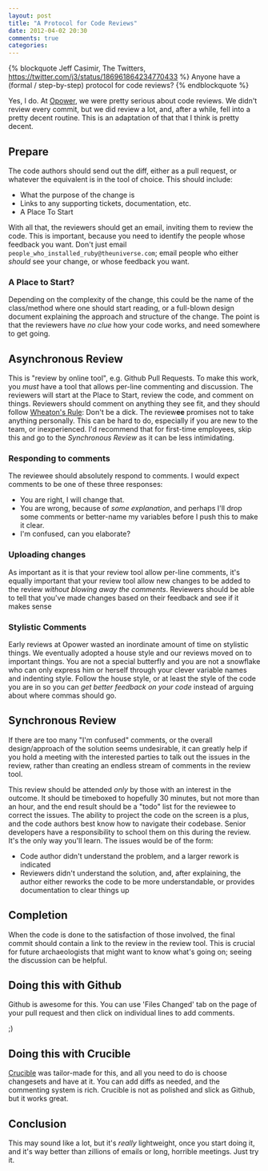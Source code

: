 ```yaml
---
layout: post
title: "A Protocol for Code Reviews"
date: 2012-04-02 20:30
comments: true
categories: 
---
```

{% blockquote Jeff Casimir, The Twitters, https://twitter.com/j3/status/186961864234770433 %}
Anyone have a (formal / step-by-step) protocol for code reviews?
{% endblockquote %}

Yes, I do.  At [Opower][opower], we were pretty serious about code reviews.  We didn't review every commit, but we did review a lot, and, after a while, fell into a pretty decent routine.  This is an adaptation of that that I think is pretty decent.

<!-- more -->

## Prepare

The code authors should send out the diff, either as a pull request, or whatever the equivalent is in the tool of choice.  This should include:

* What the purpose of the change is
* Links to any supporting tickets, documentation, etc.
* A Place To Start

With all that, the reviewers should get an email, inviting them to review the code.  This is important, because you need to identify the people whose feedback you want.  Don't just email `people_who_installed_ruby@theuniverse.com`; email people who either *should* see your change, or whose feedback you want.

### A Place to Start?

Depending on the complexity of the change, this could be the name of the class/method where one should start reading, or a full-blown design document explaining the approach and structure of the change.  The point is that the reviewers have *no clue* how your code works, and need somewhere to get going.

## Asynchronous Review

This is "review by online tool", e.g. Github Pull Requests.  To make this work, you *must* have a tool that allows per-line commenting and discussion.  The reviewers will start at the Place to Start, review the code, and comment on things.  Reviewers should comment on anything they see fit, and they should follow [Wheaton's Rule][wheaton]: Don't be a dick.  The review**ee** promises not to take anything personally.  This can be hard to do, especially if you are new to the team, or inexperienced.  I'd recommend that for first-time employees, skip this and go to the _Synchronous Review_ as it can be less intimidating.

### Responding to comments

The reviewee should absolutely respond to comments.  I would expect comments to be one of these three responses:

* You are right, I will change that.
* You are wrong, because of _some explanation_, and perhaps I'll drop some comments or better-name my variables before I push this to make it clear.
* I'm confused, can you elaborate?

### Uploading changes

As important as it is that your review tool allow per-line comments, it's equally important that your review tool allow new changes to be added to the review *without blowing away the comments*.  Reviewers should be able to tell that you've made changes based on their feedback and see if it makes sense

### Stylistic Comments

Early reviews at Opower wasted an inordinate amount of time on stylistic things.  We eventually adopted a house style and our reviews moved on to important things.  You are not a special butterfly and you are not a snowflake who can only express him or herself through your clever variable names and indenting style.  Follow the house style, or at least the style of the code you are in so you can *get better feedback on your code* instead of arguing about where commas should go.

## Synchronous Review

If there are too many "I'm confused" comments, or the overall design/approach of the solution seems undesirable, it can greatly help if you hold a meeting with the interested parties to talk out the issues in the review, rather than creating an endless stream of comments in the review tool.

This review should be attended *only* by those with an interest in the outcome.  It should be timeboxed to hopefully 30 minutes, but not more than an hour, and the end result should be a "todo" list for the reviewee to correct the issues.  The ability to project the code on the screen is a plus, and the code authors best know how to navigate their codebase.  Senior developers have a responsibility to school them on this during the review.  It's the only way you'll learn. The issues would be of the form:

* Code author didn't understand the problem, and a larger rework is indicated
* Reviewers didn't understand the solution, and, after explaining, the author either reworks the code to be more understandable, or provides documentation to clear things up

## Completion

When the code is done to the satisfaction of those involved, the final commit should contain a link to the review in the review tool. This is crucial for future archaeologists  that might want to know what's going on; seeing the discussion can be helpful.

## Doing this with Github

Github is awesome for this. You can use 'Files Changed' tab on the page of your pull request and then click on individual lines to add comments.

;)

## Doing this with Crucible

[Crucible] was tailor-made for this, and all you need to do is choose changesets and have at it.  You can add diffs as needed, and the commenting system is rich.  Crucible is not as polished and slick as Github, but it works great.

## Conclusion

This may sound like a lot, but it's *really* lightweight, once you start doing it, and it's way better than zillions of emails or
long, horrible meetings.  Just try it.

[opower]: http://www.heyitsopower.com
[wheaton]: http://twitter.com/#!/wilw/statuses/5966220832
[Crucible]: http://www.atlassian.com/software/crucible/overview
